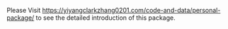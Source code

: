 Please Visit https://yiyangclarkzhang0201.com/code-and-data/personal-package/ to see the detailed introduction of this package.